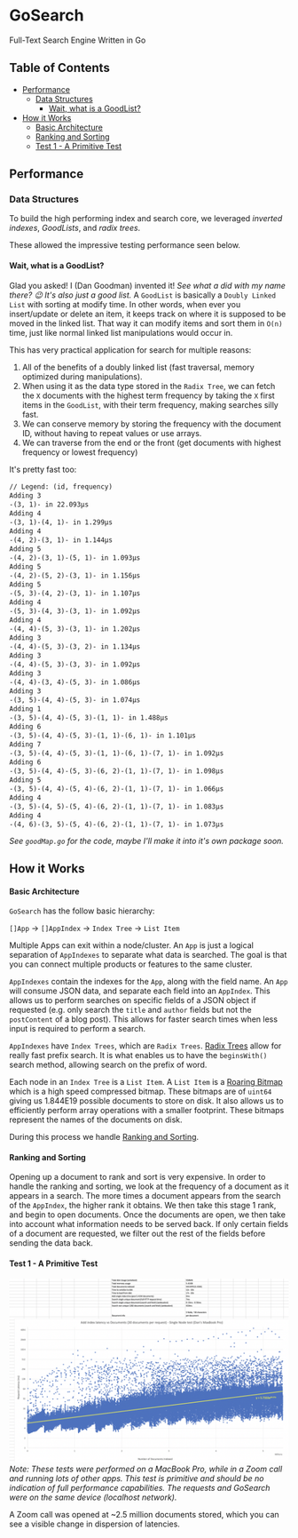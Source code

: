 # GoSearch <!-- omit in toc -->
Full-Text Search Engine Written in Go

## Table of Contents <!-- omit in toc -->

- [Performance](#performance)
  - [Data Structures](#data-structures)
    - [Wait, what is a GoodList?](#wait-what-is-a-goodlist)
- [How it Works](#how-it-works)
    - [Basic Architecture](#basic-architecture)
    - [Ranking and Sorting](#ranking-and-sorting)
    - [Test 1 - A Primitive Test](#test-1---a-primitive-test)

## Performance

### Data Structures

To build the high performing index and search core, we leveraged _inverted indexes_, _GoodLists_, and _radix trees_.

These allowed the impressive testing performance seen below.

#### Wait, what is a GoodList?

Glad you asked! I (Dan Goodman) invented it! _See what a did with my name there? 😉 It's also just a good list._ A `GoodList` is basically a `Doubly Linked List` with sorting at modify time. In other words, when ever you insert/update or delete an item, it keeps track on where it is supposed to be moved in the linked list. That way it can modify items and sort them in `O(n)` time, just like normal linked list manipulations would occur in.

This has very practical application for search for multiple reasons:

1. All of the benefits of a doubly linked list (fast traversal, memory optimized during manipulations).
2. When using it as the data type stored in the `Radix Tree`, we can fetch the `X` documents with the highest term frequency by taking the `X` first items in the `GoodList`, with their term frequency, making searches silly fast.
3. We can conserve memory by storing the frequency with the document ID, without having to repeat values or use arrays.
4. We can traverse from the end or the front (get documents with highest frequency or lowest frequency)

It's pretty fast too:

```
// Legend: (id, frequency)
Adding 3
-(3, 1)- in 22.093µs
Adding 4
-(3, 1)-(4, 1)- in 1.299µs
Adding 4
-(4, 2)-(3, 1)- in 1.144µs
Adding 5
-(4, 2)-(3, 1)-(5, 1)- in 1.093µs
Adding 5
-(4, 2)-(5, 2)-(3, 1)- in 1.156µs
Adding 5
-(5, 3)-(4, 2)-(3, 1)- in 1.107µs
Adding 4
-(5, 3)-(4, 3)-(3, 1)- in 1.092µs
Adding 4
-(4, 4)-(5, 3)-(3, 1)- in 1.202µs
Adding 3
-(4, 4)-(5, 3)-(3, 2)- in 1.134µs
Adding 3
-(4, 4)-(5, 3)-(3, 3)- in 1.092µs
Adding 3
-(4, 4)-(3, 4)-(5, 3)- in 1.086µs
Adding 3
-(3, 5)-(4, 4)-(5, 3)- in 1.074µs
Adding 1
-(3, 5)-(4, 4)-(5, 3)-(1, 1)- in 1.488µs
Adding 6
-(3, 5)-(4, 4)-(5, 3)-(1, 1)-(6, 1)- in 1.101µs
Adding 7
-(3, 5)-(4, 4)-(5, 3)-(1, 1)-(6, 1)-(7, 1)- in 1.092µs
Adding 6
-(3, 5)-(4, 4)-(5, 3)-(6, 2)-(1, 1)-(7, 1)- in 1.098µs
Adding 5
-(3, 5)-(4, 4)-(5, 4)-(6, 2)-(1, 1)-(7, 1)- in 1.066µs
Adding 4
-(3, 5)-(4, 5)-(5, 4)-(6, 2)-(1, 1)-(7, 1)- in 1.083µs
Adding 4
-(4, 6)-(3, 5)-(5, 4)-(6, 2)-(1, 1)-(7, 1)- in 1.073µs
```

_See `goodMap.go` for the code, maybe I'll make it into it's own package soon._

## How it Works

#### Basic Architecture

`GoSearch` has the follow basic hierarchy:

`[]App` -> `[]AppIndex` -> `Index Tree` -> `List Item`

Multiple Apps can exit within a node/cluster. An `App` is just a logical separation of `AppIndexes` to separate what data is searched. The goal is that you can connect multiple products or features to the same cluster.

`AppIndexes` contain the indexes for the `App`, along with the field name. An `App` will consume JSON data, and separate each field into an `AppIndex`. This allows us to perform searches on specific fields of a JSON object if requested (e.g. only search the `title` and `author` fields but not the `postContent` of a blog post). This allows for faster search times when less input is required to perform a search.

`AppIndexes` have `Index Trees`, which are `Radix Trees`. [Radix Trees](https://en.wikipedia.org/wiki/Radix_tree) allow for really fast prefix search. It is what enables us to have the `beginsWith()` search method, allowing search on the prefix of word.

Each node in an `Index Tree` is a `List Item`. A `List Item` is a [Roaring Bitmap](https://roaringbitmap.org/) which is a high speed compressed bitmap. These bitmaps are of `uint64` giving us 1.844E19 possible documents to store on disk. It also allows us to efficiently perform array operations with a smaller footprint. These bitmaps represent the names of the documents on disk.

During this process we handle [Ranking and Sorting](#ranking-and-sorting).

#### Ranking and Sorting

Opening up a document to rank and sort is very expensive. In order to handle the ranking and sorting, we look at the frequency of a document as it appears in a search. The more times a document appears from the search of the `AppIndex`, the higher rank it obtains. We then take this stage 1 rank, and begin to open documents. Once the documents are open, we then take into account what information needs to be served back. If only certain fields of a document are requested, we filter out the rest of the fields before sending the data back.

#### Test 1 - A Primitive Test
![unknown-3](/assets/unknown-3.png)
_Note: These tests were performed on a MacBook Pro, while in a Zoom call and running lots of other apps. This test is primitive and should be no indication of full performance capabilities. The requests and GoSearch were on the same device (localhost network)._

A Zoom call was opened at ~2.5 million documents stored, which you can see a visible change in dispersion of latencies.
